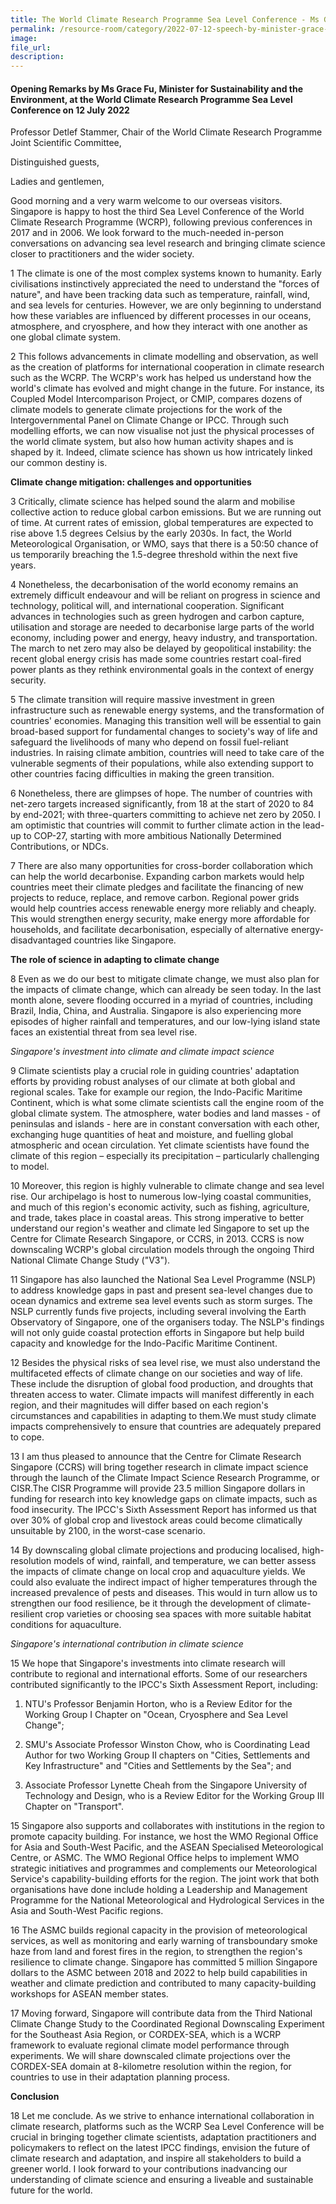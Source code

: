 ```yaml
---
title: The World Climate Research Programme Sea Level Conference - Ms Grace Fu
permalink: /resource-room/category/2022-07-12-speech-by-minister-grace-fu-at-the-world-climate-research-programme-sea-level-conference/
image:
file_url:
description:
---
```


#### Opening Remarks by Ms Grace Fu, Minister for Sustainability and the Environment, at the World Climate Research Programme Sea Level Conference on 12 July 2022

Professor Detlef Stammer, Chair of the World Climate Research Programme Joint Scientific Committee,

Distinguished guests,

Ladies and gentlemen,

Good morning and a very warm welcome to our overseas visitors. Singapore is happy to host the third Sea Level Conference of the World Climate Research Programme (WCRP), following previous conferences in 2017 and in 2006. We look forward to the much-needed in-person conversations on advancing sea level research and bringing climate science closer to practitioners and the wider society.

1 The climate is one of the most complex systems known to humanity. Early civilisations instinctively appreciated the need to understand the &quot;forces of nature&quot;, and have been tracking data such as temperature, rainfall, wind, and sea levels for centuries. However, we are only beginning to understand how these variables are influenced by different processes in our oceans, atmosphere, and cryosphere, and how they interact with one another as one global climate system.

2 This follows advancements in climate modelling and observation, as well as the creation of platforms for international cooperation in climate research such as the WCRP. The WCRP&#39;s work has helped us understand how the world&#39;s climate has evolved and might change in the future. For instance, its Coupled Model Intercomparison Project, or CMIP, compares dozens of climate models to generate climate projections for the work of the Intergovernmental Panel on Climate Change or IPCC. Through such modelling efforts, we can now visualise not just the physical processes of the world climate system, but also how human activity shapes and is shaped by it. Indeed, climate science has shown us how intricately linked our common destiny is.

**Climate change mitigation: challenges and opportunities**

3 Critically, climate science has helped sound the alarm and mobilise collective action to reduce global carbon emissions. But we are running out of time. At current rates of emission, global temperatures are expected to rise above 1.5 degrees Celsius by the early 2030s. In fact, the World Meteorological Organisation, or WMO, says that there is a 50:50 chance of us temporarily breaching the 1.5-degree threshold within the next five years.

4 Nonetheless, the decarbonisation of the world economy remains an extremely difficult endeavour and will be reliant on progress in science and technology, political will, and international cooperation. Significant advances in technologies such as green hydrogen and carbon capture, utilisation and storage are needed to decarbonise large parts of the world economy, including power and energy, heavy industry, and transportation. The march to net zero may also be delayed by geopolitical instability: the recent global energy crisis has made some countries restart coal-fired power plants as they rethink environmental goals in the context of energy security.

5 The climate transition will require massive investment in green infrastructure such as renewable energy systems, and the transformation of countries&#39; economies. Managing this transition well will be essential to gain broad-based support for fundamental changes to society&#39;s way of life and safeguard the livelihoods of many who depend on fossil fuel-reliant industries. In raising climate ambition, countries will need to take care of the vulnerable segments of their populations, while also extending support to other countries facing difficulties in making the green transition.

6 Nonetheless, there are glimpses of hope. The number of countries with net-zero targets increased significantly, from 18 at the start of 2020 to 84 by end-2021; with three-quarters committing to achieve net zero by 2050. I am optimistic that countries will commit to further climate action in the lead-up to COP-27, starting with more ambitious Nationally Determined Contributions, or NDCs.

7 There are also many opportunities for cross-border collaboration which can help the world decarbonise. Expanding carbon markets would help countries meet their climate pledges and facilitate the financing of new projects to reduce, replace, and remove carbon. Regional power grids would help countries access renewable energy more reliably and cheaply. This would strengthen energy security, make energy more affordable for households, and facilitate decarbonisation, especially of alternative energy-disadvantaged countries like Singapore.

**The role of science in adapting to climate change**

8 Even as we do our best to mitigate climate change, we must also plan for the impacts of climate change, which can already be seen today. In the last month alone, severe flooding occurred in a myriad of countries, including Brazil, India, China, and Australia. Singapore is also experiencing more episodes of higher rainfall and temperatures, and our low-lying island state faces an existential threat from sea level rise.

_Singapore&#39;s investment into climate and climate impact science_

9 Climate scientists play a crucial role in guiding countries&#39; adaptation efforts by providing robust analyses of our climate at both global and regional scales. Take for example our region, the Indo-Pacific Maritime Continent, which is what some climate scientists call the engine room of the global climate system. The atmosphere, water bodies and land masses - of peninsulas and islands - here are in constant conversation with each other, exchanging huge quantities of heat and moisture, and fuelling global atmospheric and ocean circulation. Yet climate scientists have found the climate of this region – especially its precipitation – particularly challenging to model.

10 Moreover, this region is highly vulnerable to climate change and sea level rise. Our archipelago is host to numerous low-lying coastal communities, and much of this region&#39;s economic activity, such as fishing, agriculture, and trade, takes place in coastal areas. This strong imperative to better understand our region&#39;s weather and climate led Singapore to set up the Centre for Climate Research Singapore, or CCRS, in 2013. CCRS is now downscaling WCRP&#39;s global circulation models through the ongoing Third National Climate Change Study (&quot;V3&quot;).

11 Singapore has also launched the National Sea Level Programme (NSLP) to address knowledge gaps in past and present sea-level changes due to ocean dynamics and extreme sea level events such as storm surges. The NSLP currently funds five projects, including several involving the Earth Observatory of Singapore, one of the organisers today. The NSLP&#39;s findings will not only guide coastal protection efforts in Singapore but help build capacity and knowledge for the Indo-Pacific Maritime Continent.

12 Besides the physical risks of sea level rise, we must also understand the multifaceted effects of climate change on our societies and way of life. These include the disruption of global food production, and droughts that threaten access to water. Climate impacts will manifest differently in each region, and their magnitudes will differ based on each region&#39;s circumstances and capabilities in adapting to them.We must study climate impacts comprehensively to ensure that countries are adequately prepared to cope.

13 I am thus pleased to announce that the Centre for Climate Research Singapore (CCRS) will bring together research in climate impact science through the launch of the Climate Impact Science Research Programme, or CISR.The CISR Programme will provide 23.5 million Singapore dollars in funding for research into key knowledge gaps on climate impacts, such as food insecurity. The IPCC&#39;s Sixth Assessment Report has informed us that over 30% of global crop and livestock areas could become climatically unsuitable by 2100, in the worst-case scenario.

14 By downscaling global climate projections and producing localised, high-resolution models of wind, rainfall, and temperature, we can better assess the impacts of climate change on local crop and aquaculture yields. We could also evaluate the indirect impact of higher temperatures through the increased prevalence of pests and diseases. This would in turn allow us to strengthen our food resilience, be it through the development of climate-resilient crop varieties or choosing sea spaces with more suitable habitat conditions for aquaculture.

_Singapore&#39;s international contribution in climate science_

15 We hope that Singapore&#39;s investments into climate research will contribute to regional and international efforts. Some of our researchers contributed significantly to the IPCC&#39;s Sixth Assessment Report, including:

1. NTU&#39;s Professor Benjamin Horton, who is a Review Editor for the Working Group I Chapter on &quot;Ocean, Cryosphere and Sea Level Change&quot;;

  1. SMU&#39;s Associate Professor Winston Chow, who is Coordinating Lead Author for two Working Group II chapters on &quot;Cities, Settlements and Key Infrastructure&quot; and &quot;Cities and Settlements by the Sea&quot;; and

  1. Associate Professor Lynette Cheah from the Singapore University of Technology and Design, who is a Review Editor for the Working Group III Chapter on &quot;Transport&quot;.

15 Singapore also supports and collaborates with institutions in the region to promote capacity building. For instance, we host the WMO Regional Office for Asia and South-West Pacific, and the ASEAN Specialised Meteorological Centre, or ASMC. The WMO Regional Office helps to implement WMO strategic initiatives and programmes and complements our Meteorological Service&#39;s capability-building efforts for the region. The joint work that both organisations have done include holding a Leadership and Management Programme for the National Meteorological and Hydrological Services in the Asia and South-West Pacific regions.

16 The ASMC builds regional capacity in the provision of meteorological services, as well as monitoring and early warning of transboundary smoke haze from land and forest fires in the region, to strengthen the region&#39;s resilience to climate change. Singapore has committed 5 million Singapore dollars to the ASMC between 2018 and 2022 to help build capabilities in weather and climate prediction and contributed to many capacity-building workshops for ASEAN member states.

17 Moving forward, Singapore will contribute data from the Third National Climate Change Study to the Coordinated Regional Downscaling Experiment for the Southeast Asia Region, or CORDEX-SEA, which is a WCRP framework to evaluate regional climate model performance through experiments. We will share downscaled climate projections over the CORDEX-SEA domain at 8-kilometre resolution within the region, for countries to use in their adaptation planning process.

**Conclusion**

18 Let me conclude. As we strive to enhance international collaboration in climate research, platforms such as the WCRP Sea Level Conference will be crucial in bringing together climate scientists, adaptation practitioners and policymakers to reflect on the latest IPCC findings, envision the future of climate research and adaptation, and inspire all stakeholders to build a greener world. I look forward to your contributions inadvancing our understanding of climate science and ensuring a liveable and sustainable future for the world.

